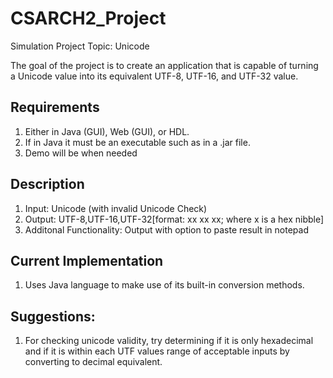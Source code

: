 # CSARCH2_Project
Simulation Project
Topic: Unicode

The goal of the project is to create an application that is capable of turning a Unicode value into its equivalent UTF-8, UTF-16, and UTF-32 value.

## Requirements
1. Either in Java (GUI), Web (GUI), or HDL.
2. If in Java it must be an executable such as in a .jar file.
3. Demo will be when needed

## Description
1. Input: Unicode (with invalid Unicode Check)
2. Output: UTF-8,UTF-16,UTF-32[format: xx xx xx; where x is a hex nibble]
3. Additonal Functionality: Output with option to paste result in notepad

## Current Implementation
1. Uses Java language to make use of its built-in conversion methods.

## Suggestions:
1. For checking unicode validity, try determining if it is only hexadecimal and if it is within each UTF values range of acceptable inputs by converting to decimal equivalent.
